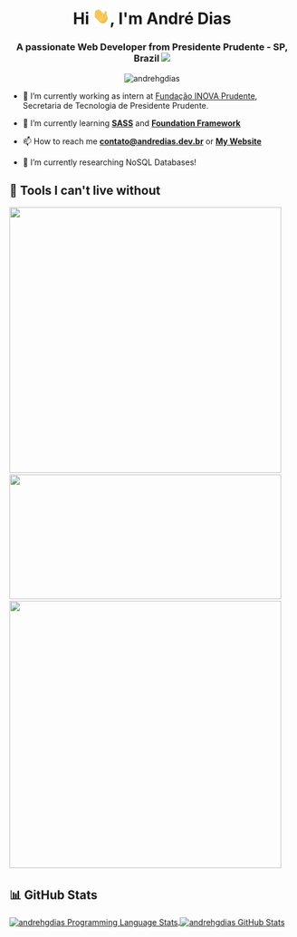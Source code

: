 <h1 align="center">Hi <img src="https://raw.githubusercontent.com/ABSphreak/ABSphreak/master/gifs/Hi.gif" width="30px">, I'm André Dias</h1>
<h3 align="center">A passionate Web Developer from Presidente Prudente - SP,  Brazil <img src="https://image.flaticon.com/icons/svg/3022/3022546.svg" width="18"/> </h3>
<p align="center"> <img src="https://komarev.com/ghpvc/?username=andrehgdias" alt="andrehgdias" /> </p>

- 🔭 I’m currently working as intern at [Fundação INOVA Prudente](https://www.inovaprudente.com.br/), Secretaria de Tecnologia de Presidente Prudente.

- 🌱 I’m currently learning **[SASS](https://sass-lang.com/)** and **[Foundation Framework](https://get.foundation/index.html)**

- 📫 How to reach me **contato@andredias.dev.br** or **[My Website](https://andredias.dev.br)**

- 🔎 I’m currently researching NoSQL Databases!

<h2>🧰 Tools I can't live without</h2>

<div>
<img src="https://giphy.com/embed/du3J3cXyzhj75IOgvA" width="480" height="469" frameBorder="0" class="giphy-embed" />
<img src="https://giphy.com/embed/kH6CqYiquZawmU1HI6" width="480" height="220" frameBorder="0" class="giphy-embed" />
<img src="https://giphy.com/embed/SS8CV2rQdlYNLtBCiF" width="480" height="472" frameBorder="0" class="giphy-embed" /></div>

<h2>📊 GitHub Stats</h2>

<a href="https://github.com/andrehgdias">
  <img align="center" height="207px" src="https://github-readme-stats.anuraghazra1.vercel.app/api/top-langs/?username=andrehgdias&layout=compact&hide=java" alt="andrehgdias Programming Language Stats"/>
</a>
<a href="https://github.com/andrehgdias">
  <img align="center" src="https://github-readme-stats.vercel.app/api?username=andrehgdias&show_icons=true&line_height=27&count_private=true" alt="andrehgdias GitHub Stats"/>
</a>

